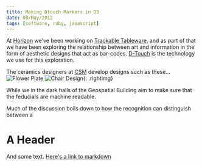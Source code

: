 ```yaml
--- 
title: Making Dtouch Markers in D3
date: 08/May/2012
tags: [software, ruby, javascript]
---
```


At [Horizon](http://horizon.ac.uk) we've been working on [Trackable Tableware](http://www.horizon.ac.uk/current-projects/Trackable-Tableware), and  as part of that we have been exploring the relationship between art and information in the form of aesthetic designs that act as bar-codes.  [D-Touch](http://www.d-touch.org/design/) is the technology we use for this exploration.

The ceramics designers at [CSM](http://www.csm.arts.ac.uk/research/) develop designs such as these...
![Flower Plate](/img/d3dt/dtouch-placemat-and-plate.jpg)
![Chair Design](/img/d3dt/dtouch-chair.png){: .rightimg}

While we in the dark halls of the Geospatial Building aim to make sure that the feducials are machine readable.

Much of the discussion boils down to how the recognition can distinguish between a 


A Header
========

And some text.  [Here's a link to markdown](http://maruku.rubyforge.org/maruku.html)


